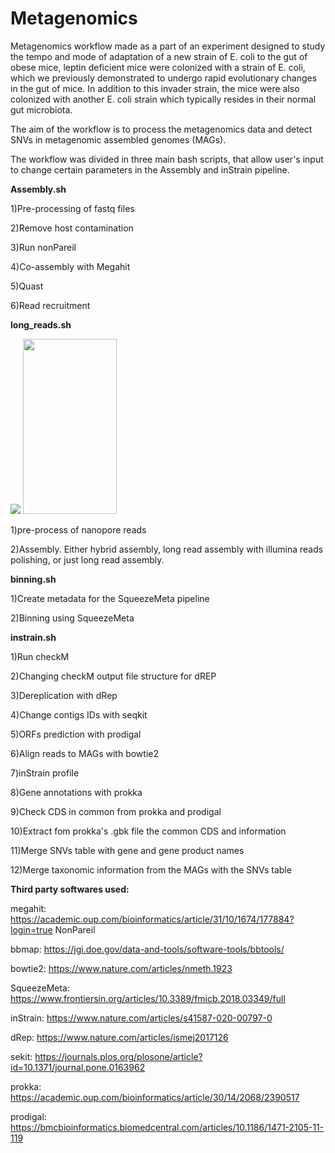 # Metagenomics

Metagenomics workflow made as a part of an experiment designed to study the tempo and mode of adaptation of a new strain of E. coli to the gut of obese mice, leptin deficient mice were colonized with a strain of E. coli, which we previously demonstrated to undergo rapid evolutionary changes in the gut of mice. In addition to this invader strain, the mice were also colonized with another E. coli strain which typically resides in their normal gut microbiota.

The aim of the workflow is to process the metagenomics data and detect SNVs in metagenomic assembled genomes (MAGs).

The workflow was divided in three main bash scripts, that allow user's input to change certain parameters in the Assembly and inStrain pipeline.


**Assembly.sh**

1)Pre-processing of fastq files

2)Remove host contamination

3)Run nonPareil

4)Co-assembly with Megahit

5)Quast

6)Read recruitment


**long_reads.sh**

![](https://github.com/fdcerqueira/Metagenomics/blob/main/ezgif.com-gif-maker(1).gif)
<img src=https://github.com/fdcerqueira/Metagenomics/blob/main/ezgif.com-gif-maker(1).gif width="150" height="280">

1)pre-process of nanopore reads

2)Assembly. Either hybrid assembly, long read assembly with illumina reads polishing, or just long read assembly.


**binning.sh**

1)Create metadata for the SqueezeMeta pipeline

2)Binning using SqueezeMeta 


**instrain.sh**

1)Run checkM

2)Changing checkM output file structure for dREP

3)Dereplication with dRep

4)Change contigs IDs with seqkit

5)ORFs prediction with prodigal

6)Align reads to MAGs with bowtie2

7)inStrain profile

8)Gene annotations with prokka

9)Check CDS in common from prokka and prodigal

10)Extract fom prokka's .gbk file the common CDS and information

11)Merge SNVs table with gene and gene product names

12)Merge taxonomic information from the MAGs with the SNVs table



**Third party softwares used:**

megahit:
https://academic.oup.com/bioinformatics/article/31/10/1674/177884?login=true
NonPareil

bbmap:
https://jgi.doe.gov/data-and-tools/software-tools/bbtools/

bowtie2:
https://www.nature.com/articles/nmeth.1923

SqueezeMeta:
https://www.frontiersin.org/articles/10.3389/fmicb.2018.03349/full

inStrain:
https://www.nature.com/articles/s41587-020-00797-0

dRep:
https://www.nature.com/articles/ismej2017126

sekit:
https://journals.plos.org/plosone/article?id=10.1371/journal.pone.0163962

prokka:
https://academic.oup.com/bioinformatics/article/30/14/2068/2390517

prodigal:
https://bmcbioinformatics.biomedcentral.com/articles/10.1186/1471-2105-11-119




